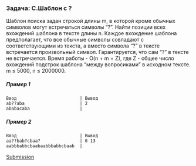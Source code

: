 ### Задача: C.Шаблон с ?

Шаблон поиска задан строкой длины m, в которой кроме обычных символов могут встречаться символы “?”. Найти позиции всех вхождений шаблона в тексте длины n. Каждое вхождение шаблона предполагает, что все обычные символы совпадают с соответствующими из текста, а вместо символа “?” в тексте встречается произвольный символ. Гарантируется, что сам “?” в тексте не встречается.
Время работы - O(n + m + Z), где Z - общее число вхождений подстрок шаблона “между вопросиками” в исходном тексте. m ≤ 5000, n ≤ 2000000.

##### Пример 1
```
Ввод                        | Вывод
ab??aba                     | 2
ababacaba                   |
```

##### Пример 2
```
Ввод                        | Вывод
aa??bab?cbaa?               | 0 13
aabbbabbcbaabaabbbabbcbaab  |
```

[Submission](https://contest.yandex.ru/contest/13875/run-report/21348620/)
